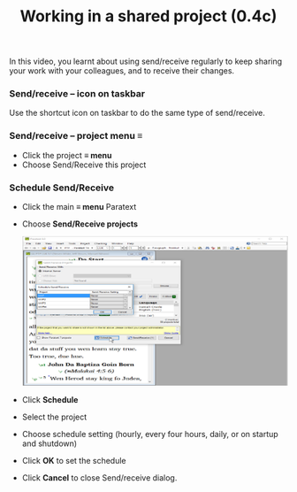 ﻿---
title: Working in a shared project (0.4c)
---
In this video, you learnt about using send/receive regularly to keep sharing your work with your colleagues, and to receive their changes.

### Send/receive – icon on taskbar

Use the shortcut icon on taskbar to do the same type of send/receive.

### Send/receive – project menu ≡

-  Click the project **≡ menu**
-  Choose Send/Receive this project

### Schedule Send/Receive

-  Click the main **≡ menu** Paratext
-  Choose **Send/Receive projects**

    ![](../media/1cad6e6901cba8d6046d9af403f60eda.png)

-  Click **Schedule**
-  Select the project
-  Choose schedule setting (hourly, every four hours, daily, or on startup and shutdown)
-  Click **OK** to set the schedule
-  Click **Cancel** to close Send/receive dialog.

